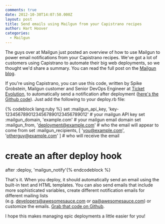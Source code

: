 ```yaml
---
comments: true
date: 2012-10-30T14:07:50.000Z
layout: post
title: Send emails using Mailgun from your Capistrano recipes
author: Hart Hoover
categories:
  - Mailgun
---
```


The guys over at Mailgun just posted an overview of how to use Mailgun to power email notifications from your Capistrano recipes. We've got a lot of customers using Capistrano to automate their big web deployments, so we thought we'd share a summary. You can read the full post on the [Mailgun blog](https://blog.mailgun.com/using-mailgun-with-capistrano-recipes/).

<!-- more -->

If you're using Capistrano, you can use this code, written by Spike Grobstein, Mailgun customer and Senior DevOps Engineer at [Ticket Evolution](https://ticketevolution.com/), to automatically send a notification after deployment ([here's the Github code](https://github.com/spikegrobstein/capistrano-mailgun)). Just add the following to your deploy.rb file:

{% codeblock lang:ruby %}
set :mailgun_api_key, 'key-12345678901234567890123456789012' # your mailgun API key
set :mailgun_domain, 'example.com' # your mailgun email domain
set :mailgun_from, 'deployment@example.com' # who the email will appear to come from
set :mailgun_recipients, [ 'you@example.com', 'otherguy@example.com' ] # who will receive the email

# create an after deploy hook
after :deploy, 'mailgun_notify'{% endcodeblock %}

That's it. When you deploy, it should automatically send an email using the built-in text and HTML templates. You can also send emails that include more sophisticated variables, create different notification emails for different mailing lists (e.g. developers@awesomesauce.com or qa@awesomesauce.com) or customize the emails. [Grab that code on Github](https://github.com/spikegrobstein/capistrano-mailgun).

I hope this makes managing epic deployments a little easier for you!
